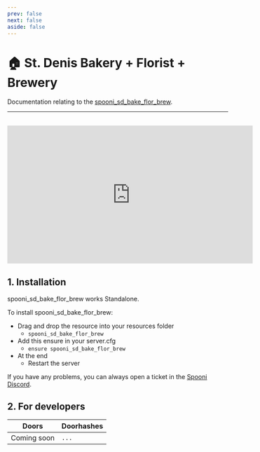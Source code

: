 ```yaml
---
prev: false
next: false
aside: false
---
```


# 🏠 St. Denis Bakery + Florist + Brewery
Documentation relating to the [spooni_sd_bake_flor_brew](https://spooni-mapping.tebex.io).

___
<br>
<iframe width="560" height="315" src="https://www.youtube.com/embed/" frameborder="0" allow="accelerometer; autoplay; clipboard-write; encrypted-media; gyroscope; picture-in-picture; web-share" allowfullscreen></iframe>

## 1. Installation
spooni_sd_bake_flor_brew works Standalone.  

To install spooni_sd_bake_flor_brew:
- Drag and drop the resource into your resources folder
  - `spooni_sd_bake_flor_brew`
- Add this ensure in your server.cfg
  - `ensure spooni_sd_bake_flor_brew`
- At the end
  - Restart the server

If you have any problems, you can always open a ticket in the [Spooni Discord](https://discord.gg/spooni).

## 2. For developers
| Doors                     | Doorhashes
|---------------------------|----------------------------------------------------------------------------------|
| Coming soon               | `...`
